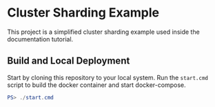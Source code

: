 # Cluster Sharding Example

This project is a simplified cluster sharding example used inside the documentation
tutorial.

## Build and Local Deployment

Start by cloning this repository to your local system. Run the `start.cmd` script
to build the docker container and start docker-compose.

```powershell
PS> ./start.cmd
```